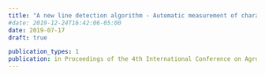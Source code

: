 ```yaml
---
title: "A new line detection algorithm - Automatic measurement of character parameter of rapeseed plant by LSD"
#date: 2019-12-24T16:42:06-05:00
date: 2019-07-17
draft: true

publication_types: 1
publication: in Proceedings of the 4th International Conference on Agro-Geoinformatics (Agro-geoinformatics), Istanbul, Turkey, 2015. (Oral)
---
```


